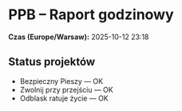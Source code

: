 # PPB – Raport godzinowy
**Czas (Europe/Warsaw):** 2025-10-12 23:18

## Status projektów
- Bezpieczny Pieszy — OK
- Zwolnij przy przejściu — OK
- Odblask ratuje życie — OK


